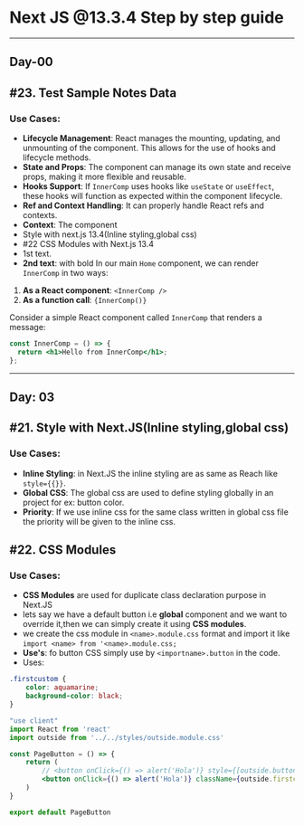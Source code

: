 Next JS @13.3.4 Step by step guide
================================================================
***
## Day-00
#23. Test Sample Notes Data
--------------------------------------------------------
### Use Cases:
* **Lifecycle Management**: React manages the mounting, updating, and unmounting of the component. This allows for the use of hooks and lifecycle methods.
* **State and Props**: The component can manage its own state and receive props, making it more flexible and reusable.
* **Hooks Support**: If `InnerComp` uses hooks like `useState` or `useEffect`, these hooks will function as expected within the component lifecycle.
* **Ref and Context Handling**: It can properly handle React refs and contexts.
* **Context**: The component
* Style with next.js 13.4(Inline styling,global css)
* #22 CSS Modules with Next.js 13.4
* 1st text.
* **2nd text**: with bold
In our main `Home` component, we can render `InnerComp` in two ways:
1.  **As a React component**: `<InnerComp />`
2.  **As a function call**: `{InnerComp()}`

Consider a simple React component called `InnerComp` that renders a message:
```jsx
const InnerComp = () => {
  return <h1>Hello from InnerComp</h1>;
};
```


***
## Day: 03
#21. Style with Next.JS(Inline styling,global css)
------------------------------------------------------------
### Use Cases:
*   **Inline Styling**: in Next.JS the inline styling are as same as Reach like `style={{}}`.
*   **Global CSS**: The global css are used to define styling globally in an project for ex: button color.
*   **Priority**: If we use inline css for the same class written in global css file the priority will be given to the inline css.

#22. CSS Modules
------------------------------------------------------------
### Use Cases:
* **CSS Modules** are used for duplicate class declaration purpose in Next.JS
* lets say we have a default button i.e **global** component and we want to override it,then we can simply create it using **CSS modules**.
* we create the css module in `<name>.module.css` format and import it like `import <name> from '<name>.module.css;`
* **Use's**: fo button CSS simply use by `<importname>.button` in the code.
* Uses:
```css
.firstcustom {
    color: aquamarine;
    background-color: black;
}
```
```jsx
"use client"
import React from 'react'
import outside from '../../styles/outside.module.css'

const PageButton = () => {
    return (
        // <button onClick={() => alert('Hola')} style={[outside.button,{ borderRadius: "15px", backgroundColor: "#2654fd" }]}>Clic to show price</button>
        <button onClick={() => alert('Hola')} className={outside.firstcustom}>Clic to show price</button>
    )
}

export default PageButton
```


